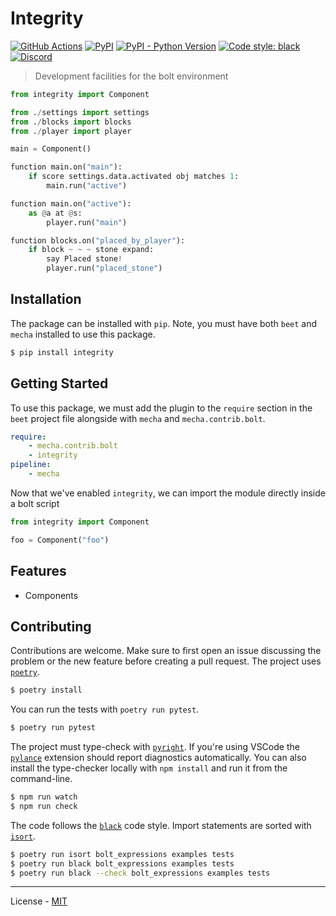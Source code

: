 # Integrity

[![GitHub Actions](https://github.com/thewii/integrity/workflows/CI/badge.svg)](https://github.com/thewii/integrity/actions)
[![PyPI](https://img.shields.io/pypi/v/integrity.svg)](https://pypi.org/project/integrity/)
[![PyPI - Python Version](https://img.shields.io/pypi/pyversions/integrity.svg)](https://pypi.org/project/integrity/)
[![Code style: black](https://img.shields.io/badge/code%20style-black-000000.svg)](https://github.com/ambv/black)
[![Discord](https://img.shields.io/discord/900530660677156924?color=7289DA&label=discord&logo=discord&logoColor=fff)](https://discord.gg/98MdSGMm8j)

> Development facilities for the bolt environment

```python
from integrity import Component

from ./settings import settings
from ./blocks import blocks
from ./player import player

main = Component()

function main.on("main"):
    if score settings.data.activated obj matches 1:
        main.run("active")

function main.on("active"):
    as @a at @s:
        player.run("main")

function blocks.on("placed_by_player"):
    if block ~ ~ ~ stone expand:
        say Placed stone!
        player.run("placed_stone")

```

## Installation

The package can be installed with `pip`. Note, you must have
both `beet` and `mecha` installed to use this package.

```bash
$ pip install integrity
```

## Getting Started

To use this package, we must add the plugin to the `require`
section in the `beet` project file alongside with `mecha` and
`mecha.contrib.bolt`.

```yaml
require:
    - mecha.contrib.bolt
    - integrity
pipeline:
    - mecha
```

Now that we've enabled `integrity`, we can import the module
directly inside a bolt script

```python
from integrity import Component

foo = Component("foo")
```

## Features

- Components

## Contributing

Contributions are welcome. Make sure to first open an issue
discussing the problem or the new feature before creating a
pull request. The project uses [`poetry`](https://python-poetry.org).

```bash
$ poetry install
```

You can run the tests with `poetry run pytest`.

```bash
$ poetry run pytest
```

The project must type-check with [`pyright`](https://github.com/microsoft/pyright).
If you're using VSCode the [`pylance`](https://marketplace.visualstudio.com/items?itemName=ms-python.vscode-pylance)
extension should report diagnostics automatically. You can also install
the type-checker locally with `npm install` and run it from the command-line.

```bash
$ npm run watch
$ npm run check
```

The code follows the [`black`](https://github.com/psf/black) code style.
Import statements are sorted with [`isort`](https://pycqa.github.io/isort/).

```bash
$ poetry run isort bolt_expressions examples tests
$ poetry run black bolt_expressions examples tests
$ poetry run black --check bolt_expressions examples tests
```

---

License - [MIT](https://github.com/rx-modules/bolt-expressions/blob/main/LICENSE)
